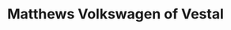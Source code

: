 ---
title: "Matthews Volkswagen of Vestal"
url: /vestal/matthews-volkswagen-of-vestal/
shop: Autohaus
---